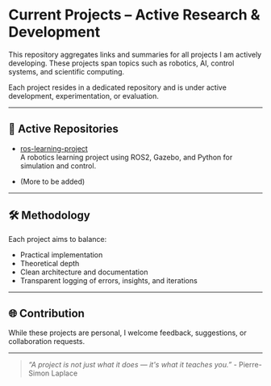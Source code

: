 # Current Projects – Active Research & Development

This repository aggregates links and summaries for all projects I am actively developing. These projects span topics such as robotics, AI, control systems, and scientific computing.

Each project resides in a dedicated repository and is under active development, experimentation, or evaluation.

---

## 🚧 Active Repositories

- [ros-learning-project](https://github.com/your-username/ros-learning-project)  
  A robotics learning project using ROS2, Gazebo, and Python for simulation and control.

- (More to be added)

---

## 🛠️ Methodology

Each project aims to balance:

- Practical implementation  
- Theoretical depth  
- Clean architecture and documentation  
- Transparent logging of errors, insights, and iterations

---

## 🌐 Contribution

While these projects are personal, I welcome feedback, suggestions, or collaboration requests.

---

> _“A project is not just what it does — it's what it teaches you.”_ - Pierre-Simon Laplace
